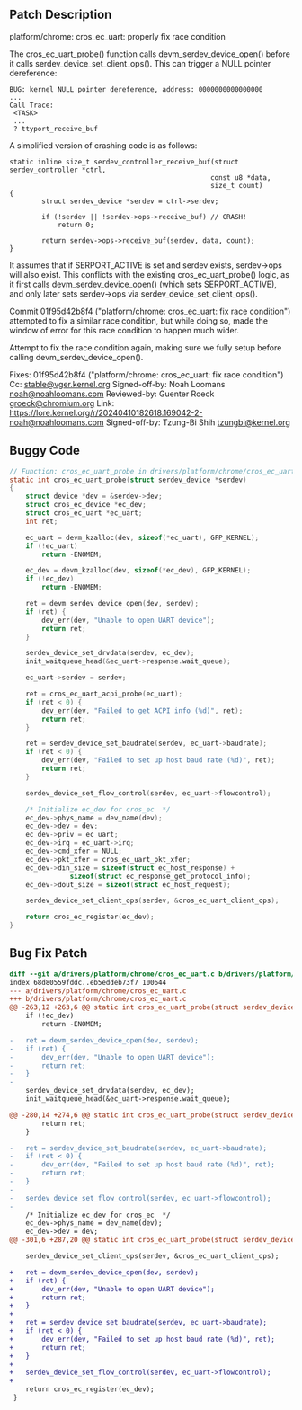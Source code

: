 ## Patch Description

platform/chrome: cros_ec_uart: properly fix race condition

The cros_ec_uart_probe() function calls devm_serdev_device_open() before
it calls serdev_device_set_client_ops(). This can trigger a NULL pointer
dereference:

    BUG: kernel NULL pointer dereference, address: 0000000000000000
    ...
    Call Trace:
     <TASK>
     ...
     ? ttyport_receive_buf

A simplified version of crashing code is as follows:

    static inline size_t serdev_controller_receive_buf(struct serdev_controller *ctrl,
                                                      const u8 *data,
                                                      size_t count)
    {
            struct serdev_device *serdev = ctrl->serdev;

            if (!serdev || !serdev->ops->receive_buf) // CRASH!
                return 0;

            return serdev->ops->receive_buf(serdev, data, count);
    }

It assumes that if SERPORT_ACTIVE is set and serdev exists, serdev->ops
will also exist. This conflicts with the existing cros_ec_uart_probe()
logic, as it first calls devm_serdev_device_open() (which sets
SERPORT_ACTIVE), and only later sets serdev->ops via
serdev_device_set_client_ops().

Commit 01f95d42b8f4 ("platform/chrome: cros_ec_uart: fix race
condition") attempted to fix a similar race condition, but while doing
so, made the window of error for this race condition to happen much
wider.

Attempt to fix the race condition again, making sure we fully setup
before calling devm_serdev_device_open().

Fixes: 01f95d42b8f4 ("platform/chrome: cros_ec_uart: fix race condition")
Cc: stable@vger.kernel.org
Signed-off-by: Noah Loomans <noah@noahloomans.com>
Reviewed-by: Guenter Roeck <groeck@chromium.org>
Link: https://lore.kernel.org/r/20240410182618.169042-2-noah@noahloomans.com
Signed-off-by: Tzung-Bi Shih <tzungbi@kernel.org>

## Buggy Code

```c
// Function: cros_ec_uart_probe in drivers/platform/chrome/cros_ec_uart.c
static int cros_ec_uart_probe(struct serdev_device *serdev)
{
	struct device *dev = &serdev->dev;
	struct cros_ec_device *ec_dev;
	struct cros_ec_uart *ec_uart;
	int ret;

	ec_uart = devm_kzalloc(dev, sizeof(*ec_uart), GFP_KERNEL);
	if (!ec_uart)
		return -ENOMEM;

	ec_dev = devm_kzalloc(dev, sizeof(*ec_dev), GFP_KERNEL);
	if (!ec_dev)
		return -ENOMEM;

	ret = devm_serdev_device_open(dev, serdev);
	if (ret) {
		dev_err(dev, "Unable to open UART device");
		return ret;
	}

	serdev_device_set_drvdata(serdev, ec_dev);
	init_waitqueue_head(&ec_uart->response.wait_queue);

	ec_uart->serdev = serdev;

	ret = cros_ec_uart_acpi_probe(ec_uart);
	if (ret < 0) {
		dev_err(dev, "Failed to get ACPI info (%d)", ret);
		return ret;
	}

	ret = serdev_device_set_baudrate(serdev, ec_uart->baudrate);
	if (ret < 0) {
		dev_err(dev, "Failed to set up host baud rate (%d)", ret);
		return ret;
	}

	serdev_device_set_flow_control(serdev, ec_uart->flowcontrol);

	/* Initialize ec_dev for cros_ec  */
	ec_dev->phys_name = dev_name(dev);
	ec_dev->dev = dev;
	ec_dev->priv = ec_uart;
	ec_dev->irq = ec_uart->irq;
	ec_dev->cmd_xfer = NULL;
	ec_dev->pkt_xfer = cros_ec_uart_pkt_xfer;
	ec_dev->din_size = sizeof(struct ec_host_response) +
			   sizeof(struct ec_response_get_protocol_info);
	ec_dev->dout_size = sizeof(struct ec_host_request);

	serdev_device_set_client_ops(serdev, &cros_ec_uart_client_ops);

	return cros_ec_register(ec_dev);
}
```

## Bug Fix Patch

```diff
diff --git a/drivers/platform/chrome/cros_ec_uart.c b/drivers/platform/chrome/cros_ec_uart.c
index 68d80559fddc..eb5eddeb73f7 100644
--- a/drivers/platform/chrome/cros_ec_uart.c
+++ b/drivers/platform/chrome/cros_ec_uart.c
@@ -263,12 +263,6 @@ static int cros_ec_uart_probe(struct serdev_device *serdev)
 	if (!ec_dev)
 		return -ENOMEM;

-	ret = devm_serdev_device_open(dev, serdev);
-	if (ret) {
-		dev_err(dev, "Unable to open UART device");
-		return ret;
-	}
-
 	serdev_device_set_drvdata(serdev, ec_dev);
 	init_waitqueue_head(&ec_uart->response.wait_queue);

@@ -280,14 +274,6 @@ static int cros_ec_uart_probe(struct serdev_device *serdev)
 		return ret;
 	}

-	ret = serdev_device_set_baudrate(serdev, ec_uart->baudrate);
-	if (ret < 0) {
-		dev_err(dev, "Failed to set up host baud rate (%d)", ret);
-		return ret;
-	}
-
-	serdev_device_set_flow_control(serdev, ec_uart->flowcontrol);
-
 	/* Initialize ec_dev for cros_ec  */
 	ec_dev->phys_name = dev_name(dev);
 	ec_dev->dev = dev;
@@ -301,6 +287,20 @@ static int cros_ec_uart_probe(struct serdev_device *serdev)

 	serdev_device_set_client_ops(serdev, &cros_ec_uart_client_ops);

+	ret = devm_serdev_device_open(dev, serdev);
+	if (ret) {
+		dev_err(dev, "Unable to open UART device");
+		return ret;
+	}
+
+	ret = serdev_device_set_baudrate(serdev, ec_uart->baudrate);
+	if (ret < 0) {
+		dev_err(dev, "Failed to set up host baud rate (%d)", ret);
+		return ret;
+	}
+
+	serdev_device_set_flow_control(serdev, ec_uart->flowcontrol);
+
 	return cros_ec_register(ec_dev);
 }

```
